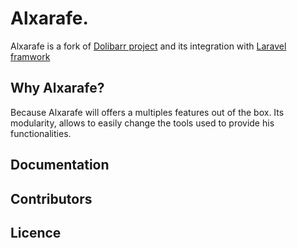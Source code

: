 # Alxarafe.
Alxarafe is a fork of [Dolibarr project](https://www.dolibarr.es/) and its integration with [Laravel framwork](https://laravel.com/)

## Why Alxarafe?
Because Alxarafe will offers a multiples features out of the box. 
Its modularity, allows to easily change the tools used to provide his functionalities.

## Documentation

## Contributors

## Licence
